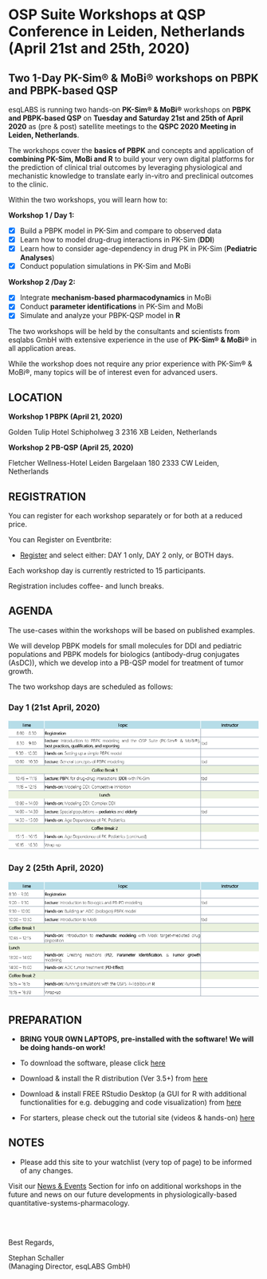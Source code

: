 # OSP Suite Workshops at QSP Conference in Leiden, Netherlands (April 21st and 25th, 2020)

## Two 1-Day PK-Sim® &amp; MoBi® workshops on PBPK and PBPK-based QSP 

esqLABS is running two hands-on **PK-Sim® & MoBi®** workshops on **PBPK and PBPK-based QSP** on **Tuesday and Saturday 21st and 25th of April 2020** as (pre & post) satellite meetings to the **QSPC 2020 Meeting in Leiden, Netherlands**.

The workshops cover the **basics of PBPK** and concepts and application of **combining PK-Sim, MoBi and R** to build your very own digital platforms for the prediction of clinical trial outcomes by leveraging physiological and mechanistic knowledge to translate early in-vitro and preclinical outcomes to the clinic. 

Within the two workshops, you will learn how to:

**Workshop 1 / Day 1:**
- [x] Build a PBPK model in PK-Sim and compare to observed data
- [x] Learn how to model drug-drug interactions in PK-Sim (**DDI**)
- [x] Learn how to consider age-dependency in drug PK in PK-Sim (**Pediatric Analyses**)
- [x] Conduct population simulations in PK-Sim and MoBi

**Workshop 2 /Day 2:**
- [x] Integrate **mechanism-based pharmacodynamics** in MoBi
- [x] Conduct **parameter identifications** in PK-Sim and MoBi
- [x] Simulate and analyze your PBPK-QSP model in **R**

The two workshops will be held by the consultants and scientists from esqlabs GmbH with extensive experience in the use of **PK-Sim® & MoBi®** in all application areas. 

While the workshop does not require any prior experience with PK-Sim® & MoBi®, many topics will be of interest even for advanced users.


## LOCATION

**Workshop 1 PBPK (April 21, 2020)**

Golden Tulip Hotel
Schipholweg 3
2316 XB Leiden, Netherlands

**Workshop 2 PB-QSP (April 25, 2020)**

Fletcher Wellness-Hotel Leiden
Bargelaan 180
2333 CW Leiden, Netherlands

## REGISTRATION

You can register for each workshop separately or for both at a reduced price.

You can Register on Eventbrite:
- [Register](https://www.eventbrite.com/e/qspc2020-pbpk-with-pk-sim-mobi-osp-suite-registration-86318114805) and select either: DAY 1 only, DAY 2 only, or BOTH days.

Each workshop day is currently restricted to 15 participants.

Registration includes coffee- and lunch breaks.

## AGENDA

The use-cases within the workshops will be based on published examples. 

We will develop PBPK models for small molecules for DDI and pediatric populations and PBPK models for biologics (antibody-drug conjugates (AsDC)), which we develop into a PB-QSP model for treatment of tumor growth.  

The two workshop days are scheduled as follows:

### Day 1 (21st April, 2020)

![Agenda Day 1](https://github.com/Open-Systems-Pharmacology/ASCPT-Satelite-OSPS-Workshops/blob/master/Agenda%20Day%201.png)

### Day 2 (25th April, 2020)

![Agenda Day 2](https://github.com/Open-Systems-Pharmacology/ASCPT-Satelite-OSPS-Workshops/blob/master/Agenda%20Day%202.png)

## PREPARATION

- **BRING YOUR OWN LAPTOPS, pre-installed with the software! We will be doing hands-on work!**

- To download the software, please click [here]( http://setup.open-systems-pharmacology.org )
- Download & install the R distribution (Ver 3.5+) from [here](https://cran.r-project.org/bin/windows/base/ )
- Download & install FREE RStudio Desktop (a GUI for R with additional functionalities for e.g. debugging and code visualization) from [here]( https://www.rstudio.com/products/rstudio/download/ )
- For starters, please check out the tutorial site (videos &amp; hands-on) [here](http://www.open-systems-pharmacology.org/#tutorials)

## NOTES

- Please add this site to your watchlist (very top of page) to be informed of any changes.

Visit our [News & Events](https://esqlabs.com/news-events) Section for info on additional workshops in the future and news on our future developments in physiologically-based quantitative-systems-pharmacology.

<br />
<br />

Best Regards,

Stephan Schaller <br />
(Managing Director, esqLABS GmbH)
